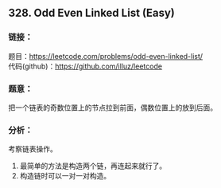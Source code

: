 ## 328. Odd Even Linked List (Easy)

### **链接**：
题目：https://leetcode.com/problems/odd-even-linked-list/  
代码(github)：https://github.com/illuz/leetcode

### **题意**：
把一个链表的奇数位置上的节点拉到前面，偶数位置上的放到后面。

### **分析**：
考察链表操作。

1. 最简单的方法是构造两个链，再连起来就行了。
2. 构造链时可以一对一对构造。



